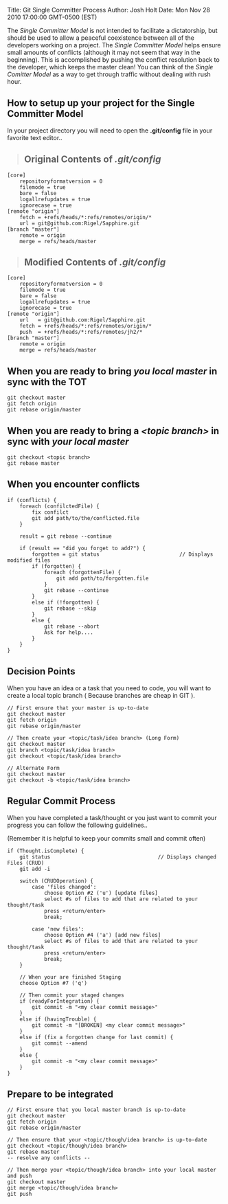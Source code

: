 Title: Git Single Committer Process
Author: Josh Holt
Date: Mon Nov 28 2010 17:00:00 GMT-0500 (EST)

The _Single Committer Model_ is not intended to facilitate a dictatorship, but should be used to allow a peaceful coexistence between all of the developers working on a project. The _Single Committer Model_ helps ensure small amounts of conflicts (although it may not seem that way in the beginning). This is accomplished by pushing the conflict resolution back to the developer, which keeps the master clean!
You can think of the _Single Comitter Model_ as a way to get through traffic without dealing with rush hour.

## How to setup up your project for the Single Committer Model

In your project directory you will need to open the __.git/config__ file in your
favorite text editor..

> ## Original Contents of _.git/config_ #
	[core]
		repositoryformatversion = 0
		filemode = true
		bare = false
		logallrefupdates = true
		ignorecase = true
	[remote "origin"]
		fetch = +refs/heads/*:refs/remotes/origin/*
		url = git@github.com:Rigel/Sapphire.git
	[branch "master"]
		remote = origin
		merge = refs/heads/master

> ## Modified Contents of _.git/config_ #
	[core]
		repositoryformatversion = 0
		filemode = true
		bare = false
		logallrefupdates = true
		ignorecase = true
	[remote "origin"]
		url   = git@github.com:Rigel/Sapphire.git
		fetch = +refs/heads/*:refs/remotes/origin/*
		push  = +refs/heads/*:refs/remotes/jh2/*
	[branch "master"]
		remote = origin
		merge = refs/heads/master
		

## When you are ready to bring _you local master_ in sync with the TOT

	git checkout master
	git fetch origin
	git rebase origin/master

## When you are ready to bring a _&lt;topic branch&gt;_ in sync with _your local master_
	
	git checkout <topic branch>
	git rebase master

## When you encounter conflicts

	if (conflicts) {
		foreach (confilctedFile) {
			fix confilct
			git add path/to/the/conflicted.file
		}
		
		result = git rebase --continue
		
		if (result == "did you forget to add?") {
			forgotten = git status							// Displays modified files
			if (forgotten) {
				foreach (forgottenFile) {
					git add path/to/forgotten.file	
				}
				git rebase --continue
			}
			else if (!forgotten) {
				git rebase --skip
			}
			else {
				git rebase --abort
				Ask for help....
			}
		}	
	}
	
## Decision Points

When you have an idea or a task that you need to code, you will want to create a local topic branch ( Because branches are cheap in GIT ).

	// First ensure that your master is up-to-date
	git checkout master
	git fetch origin
	git rebase origin/master
	
	// Then create your <topic/task/idea branch> (Long Form)
	git checkout master
	git branch <topic/task/idea branch>
	git checkout <topic/task/idea branch>
	
	// Alternate Form
	git checkout master
	git checkout -b <topic/task/idea branch>
	
## Regular Commit Process

When you have completed a task/thought or you just want to commit your progress
you can follow the following guidelines.. 

(Remember it is helpful to keep your commits small and commit often)

	if (Thought.isComplete) {
		git status									 // Displays changed Files (CRUD)
		git add -i
	
		switch (CRUDOperation) {
			case 'files changed':
				choose Option #2 ('u') [update files]
				select #s of files to add that are related to your thought/task
				press <return/enter>
				break;
				
			case 'new files':
				choose Option #4 ('a') [add new files]
				select #s of files to add that are related to your thought/task
				press <return/enter>
				break;
		}
		
		// When your are finished Staging
		choose Option #7 ('q')
		
		// Then commit your staged changes
		if (readyForIntegration) {
			git commit -m "<my clear commit message>"
		}
		else if (havingTrouble) {
			git commit -m "[BROKEN] <my clear commit message>"
		} 
		else if (fix a forgotten change for last commit) {
			git commit --amend
		}
		else {
			git commit -m "<my clear commit message>"
		}
	}
## Prepare to be integrated

	// First ensure that you local master branch is up-to-date
	git checkout master
	git fetch origin
	git rebase origin/master
	
	// Then ensure that your <topic/though/idea branch> is up-to-date
	git checkout <topic/though/idea branch>
	git rebase master
	-- resolve any conflicts --
	
	// Then merge your <topic/though/idea branch> into your local master and push
	git checkout master
	git merge <topic/though/idea branch>
	git push